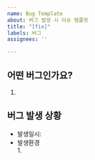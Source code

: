 ```yaml
---
name: Bug Template
about: 버그 발생 시 이슈 템플릿
title: "[fix]"
labels: 버그
assignees: ''

---
```


## 어떤 버그인가요?
1. 

## 버그 발생 상황
- 발생일시: 
- 발생환경  
    1.

